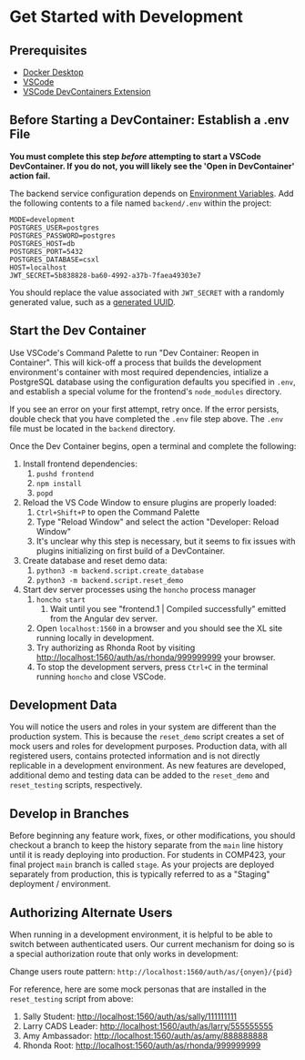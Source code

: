 # Get Started with Development

## Prerequisites

* [Docker Desktop](https://www.docker.com/products/docker-desktop/)
* [VSCode](https://code.visualstudio.com/)
* [VSCode DevContainers Extension](https://code.visualstudio.com/docs/devcontainers/containers)

## Before Starting a DevContainer: Establish a .env File

**You must complete this step _before_ attempting to start a VSCode DevContainer. If you do not, you will likely see the 'Open in DevContainer' action fail.**

The backend service configuration depends on [Environment Variables](https://12factor.net/config). Add the following contents to a file named `backend/.env` within the project:

```
MODE=development
POSTGRES_USER=postgres
POSTGRES_PASSWORD=postgres
POSTGRES_HOST=db
POSTGRES_PORT=5432
POSTGRES_DATABASE=csxl
HOST=localhost
JWT_SECRET=5b838828-ba60-4992-a37b-7faea49303e7
```

You should replace the value associated with `JWT_SECRET` with a randomly generated value, such as a [generated UUID](https://www.uuidgenerator.net/).

## Start the Dev Container

Use VSCode's Command Palette to run "Dev Container: Reopen in Container". This will kick-off a process that builds the development environment's container with most required dependencies, intialize a PostgreSQL database using the configuration defaults you specified in `.env`, and establish a special volume for the frontend's `node_modules` directory.

If you see an error on your first attempt, retry once. If the error persists, double check that you have completed the `.env` file step above. The `.env` file must be located in the `backend` directory.

Once the Dev Container begins, open a terminal and complete the following:

1. Install frontend dependencies:
    1. `pushd frontend` 
    2. `npm install`
    3. `popd`
2. Reload the VS Code Window to ensure plugins are properly loaded:
    1. `Ctrl+Shift+P` to open the Command Palette
    2. Type "Reload Window" and select the action "Developer: Reload Window"
    3. It's unclear why this step is necessary, but it seems to fix issues with plugins initializing on first build of a DevContainer.
3. Create database and reset demo data:
    1. `python3 -m backend.script.create_database`
    2. `python3 -m backend.script.reset_demo`
4. Start dev server processes using the `honcho` process manager
    1. `honcho start`
        1. Wait until you see "frontend.1 | Compiled successfully" emitted from the Angular dev server.
    2. Open `localhost:1560` in a browser and you should see the XL site running locally in development.
    3. Try authorizing as Rhonda Root by visiting <http://localhost:1560/auth/as/rhonda/999999999> your browser.
    4. To stop the development servers, press `Ctrl+C` in the terminal running `honcho` and close VSCode.

## Development Data

You will notice the users and roles in your system are different than the production system. This is because the `reset_demo` script creates a set of mock users and roles for development purposes. Production data, with all registered users, contains protected information and is not directly replicable in a development environment. As new features are developed, additional demo and testing data can be added to the `reset_demo` and `reset_testing` scripts, respectively.

## Develop in Branches

Before beginning any feature work, fixes, or other modifications, you should checkout a branch to keep the history separate from the `main` line history until it is ready deploying into production. For students in COMP423, your final project `main` branch is called `stage`. As your projects are deployed separately from production, this is typically referred to as a "Staging" deployment / environment.

## Authorizing Alternate Users

When running in a development environment, it is helpful to be able to switch between authenticated users.
Our current mechanism for doing so is a special authorization route that only works in development:

Change users route pattern: `http://localhost:1560/auth/as/{onyen}/{pid}`

For reference, here are some mock personas that are installed in the `reset_testing` script from above:

1. Sally Student: <http://localhost:1560/auth/as/sally/111111111>
2. Larry CADS Leader: <http://localhost:1560/auth/as/larry/555555555>
3. Amy Ambassador: <http://localhost:1560/auth/as/amy/888888888>
4. Rhonda Root: <http://localhost:1560/auth/as/rhonda/999999999>